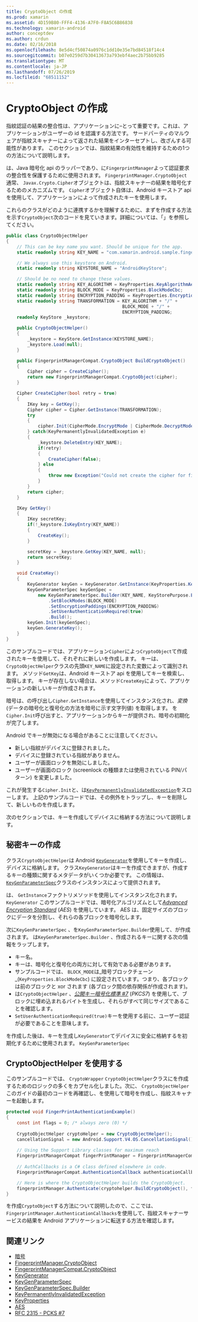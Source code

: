 ```yaml
---
title: CryptoObject の作成
ms.prod: xamarin
ms.assetid: 4D159B80-FFF4-4136-A7F0-F8A5C6B86838
ms.technology: xamarin-android
author: conceptdev
ms.author: crdun
ms.date: 02/16/2018
ms.openlocfilehash: 8e5d4cf50874a0976c1dd10e35e7bd84518f14c4
ms.sourcegitcommit: b07e0259d7b30413673a793ebf4aec2b75bb9285
ms.translationtype: MT
ms.contentlocale: ja-JP
ms.lasthandoff: 07/26/2019
ms.locfileid: "68511152"
---
```

# <a name="creating-a-cryptoobject"></a>CryptoObject の作成

指紋認証の結果の整合性は、アプリケーションに&ndash;とって重要です。これは、アプリケーションがユーザーの id を認識する方法です。 サードパーティのマルウェアが指紋スキャナーによって返された結果をインターセプトし、改ざんする可能性があります。 このセクションでは、指紋結果の有効性を維持するための1つの方法について説明します。 

は、Java 暗号化 api のラッパーであり、に`FingerprintManager`よって認証要求の整合性を保護するために使用されます。 `FingerprintManager.CryptoObject` 通常、 `Javax.Crypto.Cipher`オブジェクトは、指紋スキャナーの結果を暗号化するためのメカニズムです。 `Cipher`オブジェクト自体は、Android キーストア api を使用して、アプリケーションによって作成されたキーを使用します。

これらのクラスがどのように連携するかを理解するために、まずを作成する方法を示す`CryptoObject`次のコードを見ていきます。詳細については、「」を参照してください。

```csharp
public class CryptoObjectHelper
{
    // This can be key name you want. Should be unique for the app.
    static readonly string KEY_NAME = "com.xamarin.android.sample.fingerprint_authentication_key";

    // We always use this keystore on Android.
    static readonly string KEYSTORE_NAME = "AndroidKeyStore";

    // Should be no need to change these values.
    static readonly string KEY_ALGORITHM = KeyProperties.KeyAlgorithmAes;
    static readonly string BLOCK_MODE = KeyProperties.BlockModeCbc;
    static readonly string ENCRYPTION_PADDING = KeyProperties.EncryptionPaddingPkcs7;
    static readonly string TRANSFORMATION = KEY_ALGORITHM + "/" +
                                            BLOCK_MODE + "/" +
                                            ENCRYPTION_PADDING;
    readonly KeyStore _keystore;

    public CryptoObjectHelper()
    {
        _keystore = KeyStore.GetInstance(KEYSTORE_NAME);
        _keystore.Load(null);
    }

    public FingerprintManagerCompat.CryptoObject BuildCryptoObject()
    {
        Cipher cipher = CreateCipher();
        return new FingerprintManagerCompat.CryptoObject(cipher);
    }

    Cipher CreateCipher(bool retry = true)
    {
        IKey key = GetKey();
        Cipher cipher = Cipher.GetInstance(TRANSFORMATION);
        try
        {
            cipher.Init(CipherMode.EncryptMode | CipherMode.DecryptMode, key);
        } catch(KeyPermanentlyInvalidatedException e)
        {
            _keystore.DeleteEntry(KEY_NAME);
            if(retry)
            {
                CreateCipher(false);
            } else
            {
                throw new Exception("Could not create the cipher for fingerprint authentication.", e);
            }
        }
        return cipher;
    }

    IKey GetKey()
    {
        IKey secretKey;
        if(!_keystore.IsKeyEntry(KEY_NAME))
        {
            CreateKey();
        }

        secretKey = _keystore.GetKey(KEY_NAME, null);
        return secretKey;
    }

    void CreateKey()
    {
        KeyGenerator keyGen = KeyGenerator.GetInstance(KeyProperties.KeyAlgorithmAes, KEYSTORE_NAME);
        KeyGenParameterSpec keyGenSpec =
            new KeyGenParameterSpec.Builder(KEY_NAME, KeyStorePurpose.Encrypt | KeyStorePurpose.Decrypt)
                .SetBlockModes(BLOCK_MODE)
                .SetEncryptionPaddings(ENCRYPTION_PADDING)
                .SetUserAuthenticationRequired(true)
                .Build();
        keyGen.Init(keyGenSpec);
        keyGen.GenerateKey();
    }
}
```

このサンプルコードでは、アプリケーション`Cipher`によっ`CryptoObject`て作成されたキーを使用して、それぞれに新しいを作成します。 キーは、 `CryptoObjectHelper`クラスの先頭`KEY_NAME`に設定された変数によって識別されます。 メソッド`GetKey`は、Android キーストア api を使用してキーを検索し、取得します。 キーが存在しない場合は、メソッド`CreateKey`によって、アプリケーションの新しいキーが作成されます。

暗号は、の呼び出し`Cipher.GetInstance`を使用してインスタンス化され、_変換_(データの暗号化と復号化の方法を暗号に示す文字列値) を取得します。 を`Cipher.Init`呼び出すと、アプリケーションからキーが提供され、暗号の初期化が完了します。 

Android でキーが無効になる場合があることに注意してください。 

* 新しい指紋がデバイスに登録されました。
* デバイスに登録されている指紋がありません。
* ユーザーが画面ロックを無効にしました。
* ユーザーが画面のロック (screenlock の種類または使用されている PIN/パターン) を変更しました。

これが発生する`Cipher.Init`と、は[`KeyPermanentlyInvalidatedException`](https://developer.android.com/reference/android/security/keystore/KeyPermanentlyInvalidatedException.html)をスローします。 上記のサンプルコードでは、その例外をトラップし、キーを削除して、新しいものを作成します。

次のセクションでは、キーを作成してデバイスに格納する方法について説明します。

## <a name="creating-a-secret-key"></a>秘密キーの作成

クラス`CryptoObjectHelper`は Android [`KeyGenerator`](xref:Javax.Crypto.KeyGenerator)を使用してキーを作成し、デバイスに格納します。 クラス`KeyGenerator`はキーを作成できますが、作成するキーの種類に関するメタデータがいくつか必要です。 この情報は、 [`KeyGenParameterSpec`](https://developer.android.com/reference/android/security/keystore/KeyGenParameterSpec.html)クラスのインスタンスによって提供されます。 

は、 `GetInstance`ファクトリメソッドを使用してインスタンス化されます。`KeyGenerator` このサンプルコードでは、暗号化アルゴリズムとして[_Advanced Encryption Standard_](https://en.wikipedia.org/wiki/Advanced_Encryption_Standard) (_AES_) を使用しています。 AES は、固定サイズのブロックにデータを分割し、それらの各ブロックを暗号化します。

次に`KeyGenParameterSpec` 、を`KeyGenParameterSpec.Builder`使用して、が作成されます。 は`KeyGenParameterSpec.Builder` 、作成されるキーに関する次の情報をラップします。

* キー名。
* キーは、暗号化と復号化の両方に対して有効である必要があります。
* サンプルコードでは、 `BLOCK_MODE`は_暗号ブロックチェーン_(`KeyProperties.BlockModeCbc`) に設定されています。つまり、各ブロックは前のブロックと xor されます (各ブロック間の依存関係が作成されます)。 
* は`CryptoObjectHelper` 、[_公開キー暗号化標準 #7_](https://tools.ietf.org/html/rfc2315) (_PKCS7_) を使用して、ブロックに埋め込まれるバイトを生成し、それらがすべて同じサイズであることを確認します。
* `SetUserAuthenticationRequired(true)`キーを使用する前に、ユーザー認証が必要であることを意味します。

を作成した後は、キーを生成し`KeyGenerator`てデバイスに安全に格納するを初期化するために使用されます。 `KeyGenParameterSpec` 

## <a name="using-the-cryptoobjecthelper"></a>CryptoObjectHelper を使用する

このサンプルコードでは、 `CryptoWrapper` `CryptoObjectHelper`クラスにを作成するためのロジックの多くをカプセル化しました。次に、 `CryptoObjectHelper`このガイドの最初のコードを再確認し、を使用して暗号を作成し、指紋スキャナーを起動します。 

```csharp
protected void FingerPrintAuthenticationExample()
{
    const int flags = 0; /* always zero (0) */
    
    CryptoObjectHelper cryptoHelper = new CryptoObjectHelper();
    cancellationSignal = new Android.Support.V4.OS.CancellationSignal();
    
    // Using the Support Library classes for maximum reach
    FingerprintManagerCompat fingerPrintManager = FingerprintManagerCompat.From(this);
    
    // AuthCallbacks is a C# class defined elsewhere in code.
    FingerprintManagerCompat.AuthenticationCallback authenticationCallback = new MyAuthCallbackSample(this);

    // Here is where the CryptoObjectHelper builds the CryptoObject. 
    fingerprintManager.Authenticate(cryptohelper.BuildCryptoObject(), flags, cancellationSignal, authenticationCallback, null);
}
```

を作成`CryptoObject`する方法について説明したので、ここでは、 `FingerprintManager.AuthenticationCallbacks`を使用して、指紋スキャナーサービスの結果を Android アプリケーションに転送する方法を確認します。



## <a name="related-links"></a>関連リンク

- [暗号](xref:Javax.Crypto.Cipher)
- [FingerprintManager.CryptoObject](https://developer.android.com/reference/android/hardware/fingerprint/FingerprintManager.CryptoObject.html)
- [FingerprintManagerCompat.CryptoObject](https://developer.android.com/reference/android/support/v4/hardware/fingerprint/FingerprintManagerCompat.CryptoObject.html)
- [KeyGenerator](xref:Javax.Crypto.KeyGenerator)
- [KeyGenParameterSpec](https://developer.android.com/reference/android/security/keystore/KeyGenParameterSpec.html)
- [KeyGenParameterSpec.Builder](https://developer.android.com/reference/android/security/keystore/KeyGenParameterSpec.Builder.html)
- [KeyPermanentlyInvalidatedException](https://developer.android.com/reference/android/security/keystore/KeyPermanentlyInvalidatedException.html)
- [KeyProperties](https://developer.android.com/reference/android/security/keystore/KeyProperties.html)
- [AES](https://en.wikipedia.org/wiki/Advanced_Encryption_Standard)
- [RFC 2315 - PCKS #7](https://tools.ietf.org/html/rfc2315)
